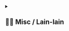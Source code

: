 <details> 
  <summary>
  <h2> ⛓️‍💥 Misc / Lain-lain</h2> 
  </summary>

<p>
<div align="center">
<h3>
  🗣️ Powered By:
</h3>
<img src="https://awesome-svg.vercel.app/card/card_2?name=NightRunners02&summary=Newbie%20Developer&style=nameColor:rgba(223,255,0,1);summaryColor:rgba(57,255,20,1);backgroundColor:rgba(0,0,0,1);" />

---
<h3>
  🌠 Starred:
</h3>
  
[![Stargazers repo roster for @NightRunners02/](https://reporoster.com/stars/NightRunners02/Pemrograman-Lanjut_Modul5_Khairy)](https://github.com/NightRunners02/Pemrograman-Lanjut_Modul5_Khairy/stargazers)

---
<h3>
  🪐 Forked:
</h3>

[![Forkers repo roster for @NightRunners02/](https://reporoster.com/forks/NightRunners02/Pemrograman-Lanjut_Modul5_Khairy)](https://github.com/NightRunners02/Pemrograman-Lanjut_Modul5_Khairy/network/members)

---
<h3>
  💫 Star History:
</h3>

[![Star History Chart](https://api.star-history.com/svg?repos=NightRunners02/Pemrograman-Lanjut_Modul5_Khairy&type=Date)](https://star-history.com/#NightRunners02/Pemrograman-Lanjut_Modul5_Khairy&Date)

</p>
</div>
</details>


